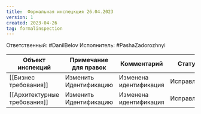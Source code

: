 ```yaml
---
title:  Формальная инспецкция 26.04.2023
version: 1
created: 2023-04-26
tag: formalinspection
---
```


Ответственный: #DanilBelov 
Исполнитель: #PashaZadorozhnyi 

| Объект инспекций  | Примечание для правок | Комментарий | Статус  |
| ----------------- | --------------------- | ----------- | ------- |
| [[Бизнес требования]]  | Изменить Идентификацию                     | Изменена идентификация | Исправлено |
| [[Архитектурные требования]]                   |Изменить Идентификацию  |   Изменена идентификация |       Исправлено         |


